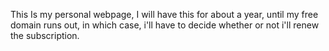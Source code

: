 This Is my personal webpage, I will have this for about a year, until my free domain runs out, in which case, i'll have to decide whether or not i'll renew the subscription.